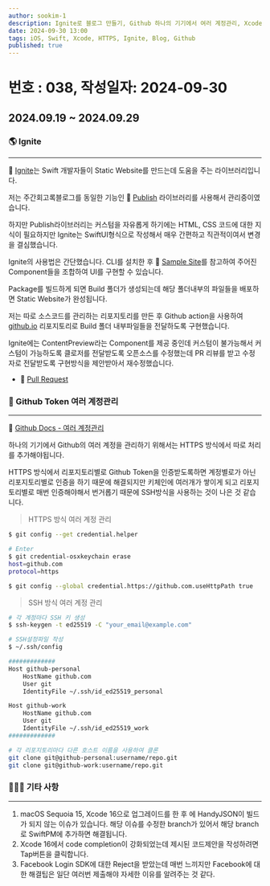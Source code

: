 ```yaml
---
author: sookim-1
description: Ignite로 블로그 만들기, Github 하나의 기기에서 여러 계정관리, Xcode 16 업그레이드, Facebook SDK 관련 Tip
date: 2024-09-30 13:00
tags: iOS, Swift, Xcode, HTTPS, Ignite, Blog, Github
published: true
---
```

# 번호 : 038, 작성일자: 2024-09-30
## 2024.09.19 ~ 2024.09.29
### 🌎 Ignite

---

🔗 [Ignite](https://github.com/twostraws/Ignite)는 Swift 개발자들이 Static Website를 만드는데 도움을 주는 라이브러리입니다.

저는 주간회고록블로그를 동일한 기능인 🔗 [Publish](https://github.com/JohnSundell/Publish) 라이브러리를 사용해서 관리중이였습니다.

하지만 Publish라이브러리는 커스텀을 자유롭게 하기에는 HTML, CSS 코드에 대한 지식이 필요하지만 Ignite는 SwiftUI형식으로 작성해서 매우 간편하고 직관적이여서 변경을 결심했습니다.

Ignite의 사용법은 간단했습니다. CLI를 설치한 후 🔗 [Sample Site](https://ignitesamples.hackingwithswift.com/)를 참고하여 주어진 Component들을 조합하여 UI를 구현할 수 있습니다.

Package를 빌드하게 되면 Build 폴더가 생성되는데 해당 폴더내부의 파일들을 배포하면 Static Website가 완성됩니다.

저는 따로 소스코드를 관리하는 리포지토리를 만든 후 Github action을 사용하여 [github.io](http://github.io) 리포지토리로 Build 폴더 내부파일들을 전달하도록 구현했습니다.

Ignite에는 ContentPreview라는 Component를 제공 중인데 커스텀이 불가능해서 커스텀이 가능하도록 클로저를 전달받도록 오픈소스를 수정했는데 PR 리뷰를 받고 수정자로 전달받도록 구현방식을 제안받아서 재수정했습니다.

- 🔗 [Pull Request](https://github.com/twostraws/Ignite/pull/129)

### 🔐 Github Token 여러 계정관리

---

🔗 [Github Docs - 여러 계정관리](https://docs.github.com/ko/account-and-profile/setting-up-and-managing-your-personal-account-on-github/managing-your-personal-account/managing-multiple-accounts)

하나의 기기에서 Github의 여러 계정을 관리하기 위해서는 HTTPS 방식에서 따로 처리를 추가해야됩니다.

HTTPS 방식에서 리포지토리별로 Github Token을 인증받도록하면 계정별로가 아닌 리포지토리별로 인증을 하기 때문에 해결되지만 키체인에 여러개가 쌓이게 되고 리포지토리별로 매번 인증해야해서 번거롭기 때문에 SSH방식을 사용하는 것이 나은 것 같습니다.

> HTTPS 방식 여러 계정 관리
> 

```bash
$ git config --get credential.helper

# Enter
$ git credential-osxkeychain erase
host=github.com
protocol=https

$ git config --global credential.https://github.com.useHttpPath true
```

> SSH 방식 여러 계정 관리
> 

```bash
# 각 계정마다 SSH 키 생성
$ ssh-keygen -t ed25519 -C "your_email@example.com"

# SSH설정파일 작성 
$ ~/.ssh/config

#############
Host github-personal
    HostName github.com
    User git
    IdentityFile ~/.ssh/id_ed25519_personal

Host github-work
    HostName github.com
    User git
    IdentityFile ~/.ssh/id_ed25519_work
#############

# 각 리포지토리마다 다른 호스트 이름을 사용하여 클론
git clone git@github-personal:username/repo.git
git clone git@github-work:username/repo.git
```

### 🙋🏻‍♂️ 기타 사항

---

1. macOS Sequoia 15, Xcode 16으로 업그레이드를 한 후 에 HandyJSON이 빌드가 되지 않는 이슈가 있습니다. 해당 이슈를 수정한 branch가 있어서 해당 branch로 SwiftPM에 추가하면 해결됩니다.
2. Xcode 16에서 code completion이 강화되었는데 제시된 코드제안을 작성하려면 Tap버튼을 클릭합니다.
3. Facebook Login SDK에 대한 Reject을 받았는데 매번 느끼지만 Facebook에 대한 해결팁은 일단 여러번 제출해야 자세한 이유를 알려주는 것 같다.
